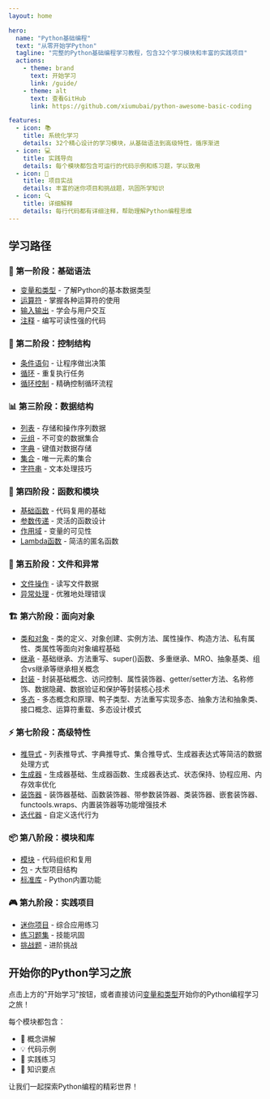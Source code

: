 ```yaml
---
layout: home

hero:
  name: "Python基础编程"
  text: "从零开始学Python"
  tagline: "完整的Python基础编程学习教程，包含32个学习模块和丰富的实践项目"
  actions:
    - theme: brand
      text: 开始学习
      link: /guide/
    - theme: alt
      text: 查看GitHub
      link: https://github.com/xiumubai/python-awesome-basic-coding

features:
  - icon: 📚
    title: 系统化学习
    details: 32个精心设计的学习模块，从基础语法到高级特性，循序渐进
  - icon: 💻
    title: 实践导向
    details: 每个模块都包含可运行的代码示例和练习题，学以致用
  - icon: 🎯
    title: 项目实战
    details: 丰富的迷你项目和挑战题，巩固所学知识
  - icon: 🔍
    title: 详细解释
    details: 每行代码都有详细注释，帮助理解Python编程思维
---
```


## 学习路径

### 🚀 第一阶段：基础语法
- [变量和类型](/guide/01-variables-and-types/) - 了解Python的基本数据类型
- [运算符](/guide/02-operators/) - 掌握各种运算符的使用
- [输入输出](/guide/03-input-output/) - 学会与用户交互
- [注释](/guide/04-comments/) - 编写可读性强的代码

### 🎯 第二阶段：控制结构
- [条件语句](/guide/05-conditions/) - 让程序做出决策
- [循环](/guide/06-loops/) - 重复执行任务
- [循环控制](/guide/07-loop-control/) - 精确控制循环流程

### 📊 第三阶段：数据结构
- [列表](/guide/08-lists/) - 存储和操作序列数据
- [元组](/guide/09-tuples/) - 不可变的数据集合
- [字典](/guide/10-dictionaries/) - 键值对数据存储
- [集合](/guide/11-sets/) - 唯一元素的集合
- [字符串](/guide/12-strings/) - 文本处理技巧

### 🔧 第四阶段：函数和模块
- [基础函数](/guide/13-basic-functions/) - 代码复用的基础
- [参数传递](/guide/14-parameters/) - 灵活的函数设计
- [作用域](/guide/15-scope/) - 变量的可见性
- [Lambda函数](/guide/16-lambda/) - 简洁的匿名函数

### 📁 第五阶段：文件和异常
- [文件操作](/guide/17-file-operations/) - 读写文件数据
- [异常处理](/guide/18-exception-handling/) - 优雅地处理错误

### 🏗️ 第六阶段：面向对象
- [类和对象](/guide/19-classes-objects/) - 类的定义、对象创建、实例方法、属性操作、构造方法、私有属性、类属性等面向对象编程基础
- [继承](/guide/20-inheritance/) - 基础继承、方法重写、super()函数、多重继承、MRO、抽象基类、组合vs继承等继承相关概念
- [封装](/guide/21-encapsulation/) - 封装基础概念、访问控制、属性装饰器、getter/setter方法、名称修饰、数据隐藏、数据验证和保护等封装核心技术
- [多态](/guide/22-polymorphism/) - 多态概念和原理、鸭子类型、方法重写实现多态、抽象方法和抽象类、接口概念、运算符重载、多态设计模式

### ⚡ 第七阶段：高级特性
- [推导式](/guide/23-comprehensions/) - 列表推导式、字典推导式、集合推导式、生成器表达式等简洁的数据处理方式
- [生成器](/guide/24-generators/) - 生成器基础、生成器函数、生成器表达式、状态保持、协程应用、内存效率优化
- [装饰器](/guide/25-decorators/) - 装饰器基础、函数装饰器、带参数装饰器、类装饰器、嵌套装饰器、functools.wraps、内置装饰器等功能增强技术
- [迭代器](/guide/26-iterators/) - 自定义迭代行为

### 📦 第八阶段：模块和库
- [模块](/guide/27-modules/) - 代码组织和复用
- [包](/guide/28-packages/) - 大型项目结构
- [标准库](/guide/29-standard-library/) - Python内置功能

### 🎮 第九阶段：实践项目
- [迷你项目](/guide/30-mini-projects/) - 综合应用练习
- [练习题集](/guide/31-exercises/) - 技能巩固
- [挑战题](/guide/32-challenges/) - 进阶挑战

## 开始你的Python学习之旅

点击上方的"开始学习"按钮，或者直接访问[变量和类型](/guide/01-variables-and-types/)开始你的Python编程学习之旅！

每个模块都包含：
- 📖 概念讲解
- 💡 代码示例
- 🔧 实践练习
- 🎯 知识要点

让我们一起探索Python编程的精彩世界！